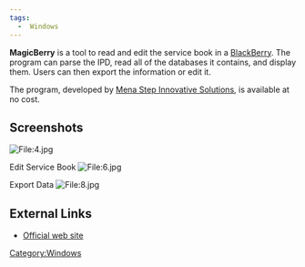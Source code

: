 ```yaml
---
tags:
  -  Windows
---
```

**MagicBerry** is a tool to read and edit the service book in a
[BlackBerry](blackberry.md). The program can
parse the IPD, read all of the databases it contains, and display them.
Users can then export the information or edit it.

The program, developed by [Mena Step Innovative
Solutions](mena_step_innovative_solutions.md), is available at
no cost.

## Screenshots

![<File:4.jpg>](4.jpg "File:4.jpg")

Edit Service Book ![<File:6.jpg>](6.jpg "File:6.jpg")

Export Data ![<File:8.jpg>](8.jpg "File:8.jpg")

## External Links

- [Official web site](http://menastep.com/)

[Category:Windows](category:windows.md)
